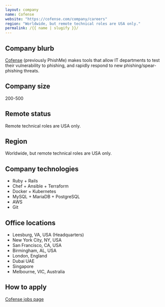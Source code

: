 ```yaml
---
layout: company
name: Cofense
website: "https://cofense.com/company/careers"
region: "Worldwide, but remote technical roles are USA only."
permalink: /{{ name | slugify }}/
---
```


## Company blurb

[Cofense](https://cofense.com/) (previously PhishMe) makes tools that allow IT departments to test their vulnerability to phishing, and rapidly respond to new phishing/spear-phishing threats.


## Company size

200-500

## Remote status

Remote technical roles are USA only.

## Region

Worldwide, but remote technical roles are USA only.

## Company technologies

* Ruby + Rails
* Chef + Ansible + Terraform
* Docker + Kubernetes
* MySQL + MariaDB + PostgreSQL
* AWS
* Git

## Office locations

* Leesburg, VA, USA (Headquarters)
* New York City, NY, USA
* San Francisco, CA, USA
* Birmingham, AL, USA
* London, England
* Dubai UAE
* Singapore
* Melbourne, VIC, Australia

## How to apply

[Cofense jobs page](https://cofense.com/company/careers)